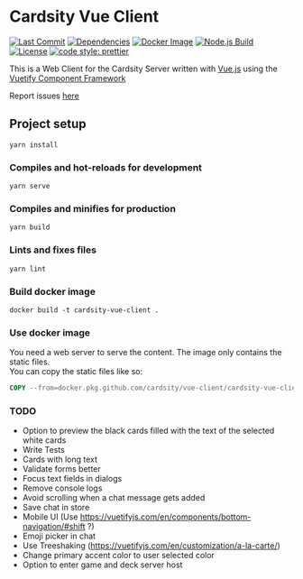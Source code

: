 # Cardsity Vue Client
[![Last Commit](https://img.shields.io/github/last-commit/Cardsity/vue-client?style=for-the-badge)](https://github.com/Cardsity/vue-client/commits)
[![Dependencies](https://img.shields.io/david/Cardsity/vue-client?style=for-the-badge)](https://github.com/Cardsity/vue-client/blob/master/package.json)
[![Docker Image](https://img.shields.io/github/workflow/status/Cardsity/vue-client/Docker%20Image%20CI?label=docker%20image&style=for-the-badge)](https://github.com/Cardsity/vue-client/actions?query=workflow%3A%22Docker+Image+CI%22)
[![Node.js Build](https://img.shields.io/github/workflow/status/Cardsity/vue-client/Node.js%20CI?label=Node.js%20build&style=for-the-badge)](https://github.com/Cardsity/vue-client/actions?query=workflow%3A%22Node.js+CI%22)
[![License](https://img.shields.io/github/license/Cardsity/vue-client?style=for-the-badge)](https://github.com/Cardsity/vue-client/blob/master/LICENSE)
[![code style: prettier](https://img.shields.io/badge/code_style-prettier-ff69b4.svg?style=for-the-badge)](https://github.com/prettier/prettier)

This is a Web Client for the Cardsity Server written with [Vue.js](https://vuejs.org/) using the [Vuetify Component Framework](https://vuetifyjs.com)

Report issues [here](https://github.com/Cardsity/issue-tracker/issues)

## Project setup
```
yarn install
```

### Compiles and hot-reloads for development
```
yarn serve
```

### Compiles and minifies for production
```
yarn build
```

### Lints and fixes files
```
yarn lint
```

### Build docker image
```
docker build -t cardsity-vue-client .
```

### Use docker image
You need a web server to serve the content. The image only contains the static files.  
You can copy the static files like so:
```dockerfile
COPY --from=docker.pkg.github.com/cardsity/vue-client/cardsity-vue-client:latest /app/dist/ /var/www/client/
```

### TODO
- Option to preview the black cards filled with the text of the selected white cards
- Write Tests
- Cards with long text
- Validate forms better
- Focus text fields in dialogs
- Remove console logs
- Avoid scrolling when a chat message gets added
- Save chat in store
- Mobile UI (Use https://vuetifyjs.com/en/components/bottom-navigation/#shift ?)
- Emoji picker in chat
- Use Treeshaking (https://vuetifyjs.com/en/customization/a-la-carte/)
- Change primary accent color to user selected color
- Option to enter game and deck server host

